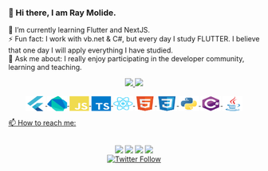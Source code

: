 ### 👋 Hi there, I am Ray Molide. <br>

🌱 I’m currently learning Flutter and NextJS. <br>
⚡ Fun fact: I work with vb.net & C#, but every day I study FLUTTER. I believe that one day I will apply everything I have studied. <br>
💬 Ask me about: I really enjoy participating in the developer community, learning and teaching.<br>


<div align="center">
  <a href="https://github.com/raymolide">
  <img height="180em" src="https://github-readme-stats.vercel.app/api?username=raymolide&show_icons=true&theme=dracula&include_all_commits=true&count_private=true"/>
  <img height="180em" src="https://github-readme-stats.vercel.app/api/top-langs/?username=raymolide&layout=compact&langs_count=7&theme=dracula"/>
</div>
<div align="center" style="display: inline_block"><br>
  <img align="center" alt="Ray-Flutter" height="30" width="40" src="https://raw.githubusercontent.com/devicons/devicon/master/icons/flutter/flutter-original.svg">
  <img align="center" alt="Ray-Dart" height="30" width="40" src="https://raw.githubusercontent.com/devicons/devicon/master/icons/dart/dart-original.svg">
  <img align="center" alt="Ray-Js" height="30" width="40" src="https://raw.githubusercontent.com/devicons/devicon/master/icons/javascript/javascript-plain.svg">
  <img align="center" alt="Ray-Ts" height="30" width="40" src="https://raw.githubusercontent.com/devicons/devicon/master/icons/typescript/typescript-plain.svg">
  <img align="center" alt="Ray-React" height="30" width="40" src="https://raw.githubusercontent.com/devicons/devicon/master/icons/react/react-original.svg">
  <img align="center" alt="Ray-HTML" height="30" width="40" src="https://raw.githubusercontent.com/devicons/devicon/master/icons/html5/html5-original.svg">
  <img align="center" alt="Ray-CSS" height="30" width="40" src="https://raw.githubusercontent.com/devicons/devicon/master/icons/css3/css3-original.svg">
  <img align="center" alt="Ray-Python" height="30" width="40" src="https://raw.githubusercontent.com/devicons/devicon/master/icons/python/python-original.svg">
  <img align="center" alt="Ray-Csharp" height="30" width="40" src="https://raw.githubusercontent.com/devicons/devicon/master/icons/csharp/csharp-original.svg">
  <img align="center" alt="Ray-Java" height="30" width="40" src="https://raw.githubusercontent.com/devicons/devicon/master/icons/java/java-original.svg">
 </div>

📫 How to reach me:
<div align="center" style="display: inline_block"><br>
  <a href="https://instagram.com/raymolide" target="_blank"><img src="https://img.shields.io/badge/-Instagram-%23E4405F?style=for-the-badge&logo=instagram&logoColor=white" target="_blank"></a>
<a href = "mailto:raymolide@gmail.com"><img src="https://img.shields.io/badge/-Gmail-%23333?style=for-the-badge&logo=gmail&logoColor=white" target="_blank"></a>
  <a href="https://www.linkedin.com/in/raymolide" target="_blank"><img src="https://img.shields.io/badge/-LinkedIn-%230077B5?style=for-the-badge&logo=linkedin&logoColor=white" target="_blank"></a>
    <a href="https://www.youtube.com/channel/UCGYW0xz75Ylf-xIneMHDZDw" target="_blank"><img src="https://img.shields.io/badge/YouTube-FF0000?style=for-the-badge&logo=youtube&logoColor=white" target="_blank"></a>
  <br>
  <a href="https://twitter.com/raymolide" target="_blank"><img alt="Twitter Follow" src="https://img.shields.io/twitter/follow/raymolide?style=social"><a/>
</div>

<!--
**raymolide/raymolide** is a ✨ _special_ ✨ repository because its `README.md` (this file) appears on your GitHub profile.

Here are some ideas to get you started:

- 🔭 I’m currently working on ...
- 🌱 I’m currently learning ...
- 👯 I’m looking to collaborate on ...
- 🤔 I’m looking for help with ...
- 💬 Ask me about ...
- 📫 How to reach me: ...
- 😄 Pronouns: ...
- ⚡ Fun fact: ...
-->

